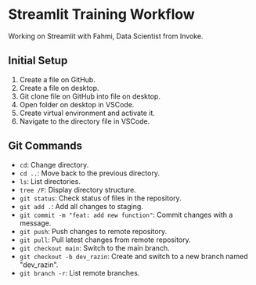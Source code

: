 
# Streamlit Training Workflow

Working on Streamlit with Fahmi, Data Scientist from Invoke.

## Initial Setup

1. Create a file on GitHub.
2. Create a file on desktop.
3. Git clone file on GitHub into file on desktop.
4. Open folder on desktop in VSCode.
5. Create virtual environment and activate it.
6. Navigate to the directory file in VSCode.

## Git Commands

- `cd`: Change directory.
- `cd ..`: Move back to the previous directory.
- `ls`: List directories.
- `tree /F`: Display directory structure.
- `git status`: Check status of files in the repository.
- `git add .`: Add all changes to staging.
- `git commit -m "feat: add new function"`: Commit changes with a message.
- `git push`: Push changes to remote repository.
- `git pull`: Pull latest changes from remote repository.
- `git checkout main`: Switch to the main branch.
- `git checkout -b dev_razin`: Create and switch to a new branch named "dev_razin".
- `git branch -r`: List remote branches.

```
 


